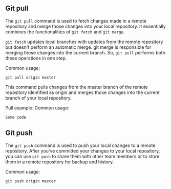## Git pull

The `git pull` command is used to fetch changes made in a remote repository and merge those changes into your local repository. It essentially combines the functionalities of `git fetch` and `git merge`. 

`git fetch` updates local branches with updates from the remote repository but doesn't perform an automatic merge. git merge is responsible for merging those changes into the current branch. So, `git pull` performs both these operations in one step.

Common usage:
```
git pull origin master
```
This command pulls changes from the master branch of the remote repository identified as origin and merges those changes into the current branch of your local repository.

Pull example:
Common usage:
```
Some code
```

## Git push

The `git push` command is used to push your local changes to a remote repository. After you've committed your changes to your local repository, you can use `git push` to share them with other team members or to store them in a remote repository for backup and history.

Common usage:
```
git push origin master
```
